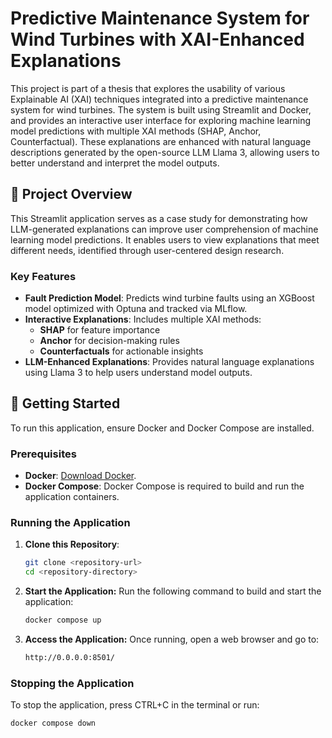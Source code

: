 
# Predictive Maintenance System for Wind Turbines with XAI-Enhanced Explanations
This project is part of a thesis that explores the usability of various Explainable AI (XAI) techniques integrated into a predictive maintenance system for wind turbines. The system is built using Streamlit and Docker, and provides an interactive user interface for exploring machine learning model predictions with multiple XAI methods (SHAP, Anchor, Counterfactual). These explanations are enhanced with natural language descriptions generated by the open-source LLM Llama 3, allowing users to better understand and interpret the model outputs.

## **📖 Project Overview**

This Streamlit application serves as a case study for demonstrating how LLM-generated explanations can improve user comprehension of machine learning model predictions. It enables users to view explanations that meet different needs, identified through user-centered design research.

### Key Features

- **Fault Prediction Model**: Predicts wind turbine faults using an XGBoost model optimized with Optuna and tracked via MLflow.
- **Interactive Explanations**: Includes multiple XAI methods:
  - **SHAP** for feature importance
  - **Anchor** for decision-making rules
  - **Counterfactuals** for actionable insights
- **LLM-Enhanced Explanations**: Provides natural language explanations using Llama 3 to help users understand model outputs.

## **🚀 Getting Started**

To run this application, ensure Docker and Docker Compose are installed.

### Prerequisites

- **Docker**: [Download Docker](https://www.docker.com/).
- **Docker Compose**: Docker Compose is required to build and run the application containers.

### Running the Application

1. **Clone this Repository**:
   ```bash
   git clone <repository-url>
   cd <repository-directory>
2. **Start the Application:**
   Run the following command to build and start the application:
   ```bash
   docker compose up
3. **Access the Application:**
   Once running, open a web browser and go to:
   ```bash
   http://0.0.0.0:8501/
### Stopping the Application
To stop the application, press CTRL+C in the terminal or run:
```bash
docker compose down





   



